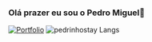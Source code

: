 ### Olá prazer eu sou o Pedro Miguel👋

[![Portfolio](https://img.shields.io/badge/Vercel-000000?style=for-the-badge&logo=vercel&logoColor=white)](https://vercel.app)
![pedrinhostay Langs](https://github-readme-stats.vercel.app/api/top-langs/?username=pedrinhostay&hide_progress=true)
<!--
**Pedrinhostay/Pedrinhostay** is a ✨ _special_ ✨ repository because its `README.md` (this file) appears on your GitHub profile.

Here are some ideas to get you started:

- 🔭 I’m currently working on ...
- 🌱 I’m currently learning ...
- 👯 I’m looking to collaborate on ...
- 🤔 I’m looking for help with ...
- 💬 Ask me about ...
- 📫 How to reach me: ...
- 😄 Pronouns: ...
- ⚡ Fun fact: ...
-->
